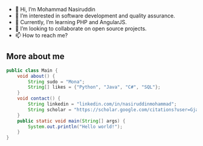 - 👋 Hi, I’m Mohammad Nasiruddin
- 👀 I’m interested in software development and quality assurance.
- 🌱 Currently, I’m learning PHP and AngularJS.
- 💞️ I’m looking to collaborate on open source projects.
- 📫 How to reach me?

## More about me
```java
public class Main {
    void about() {
        String sudo = "Mona";
        String[] likes = {"Python", "Java", "C#", "SQL"};
    }
    void contact() {
        String linkedin = "linkedin.com/in/nasiruddinmohammad";
        String scholar = "https://scholar.google.com/citations?user=GjagO0gAAAAJ";
    }
    public static void main(String[] args) {
        System.out.println("Hello world!");
    }
}
```

<!---
m-nasiruddin/m-nasiruddin is a ✨ special ✨ repository because its `README.md` (this file) appears on your GitHub profile.
You can click the Preview link to take a look at your changes.
--->

